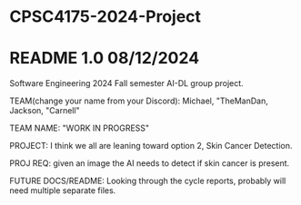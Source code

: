 # CPSC4175-2024-Project
# README 1.0 08/12/2024
Software Engineering 2024 Fall semester AI-DL group project.

TEAM(change your name from your Discord): Michael, "TheManDan, Jackson, "Carnell"


TEAM NAME: "WORK IN PROGRESS"

PROJECT: I think we all are leaning toward option 2, Skin Cancer Detection.

PROJ REQ: given an image the AI needs to detect if skin cancer is present.

FUTURE DOCS/README: Looking through the cycle reports, probably will need multiple separate files.
